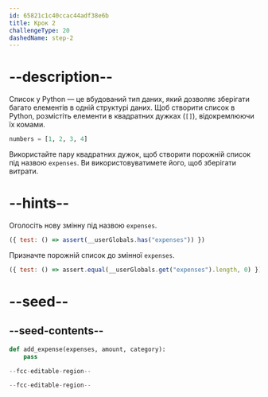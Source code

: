```yaml
---
id: 65821c1c40ccac44adf38e6b
title: Крок 2
challengeType: 20
dashedName: step-2
---
```


# --description--

Список у Python — це вбудований тип даних, який дозволяє зберігати багато елементів в одній структурі даних. Щоб створити список в Python, розмістіть елементи в квадратних дужках (`[]`), відокремлюючи їх комами.

```py
numbers = [1, 2, 3, 4]
```

Використайте пару квадратних дужок, щоб створити порожній список під назвою `expenses`. Ви використовуватимете його, щоб зберігати витрати.

# --hints--

Оголосіть нову змінну під назвою `expenses`.

```js
({ test: () => assert(__userGlobals.has("expenses")) })
```

Призначте порожній список до змінної `expenses`.

```js
({ test: () => assert.equal(__userGlobals.get("expenses").length, 0) })
```

# --seed--

## --seed-contents--

```py
def add_expense(expenses, amount, category):
    pass

--fcc-editable-region--

--fcc-editable-region--
```
